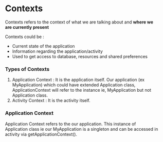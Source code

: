 # Contexts

Contexts refers to the context of what we are talking about and **where we are currently present**

Contexts could be : 
- Current state of the application
- Information regarding the application/activity
- Used to get access to database, resources and shared preferences


### Types of Contexts
1. Application Context : It is the application itself. Our application (ex MyApplication) which could have extended Application class, ApplicationContext will refer to the instance ie, MyApplication but not Application class. 
2. Activity Context : It is the activity itself. 


### Application Context 
Application Context refers to the our application. This instance of Application class ie our MyApplication is a singleton and can be accessed in activity via getApplicationContext(). 